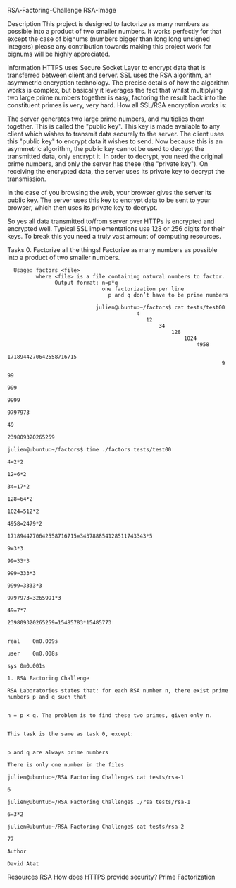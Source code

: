 RSA-Factoring-Challenge
RSA-Image

Description
This project is designed to factorize as many numbers as possible into a product of two smaller numbers. It works perfectly for that except the case of bignums (numbers bigger than long long unsigned integers) please any contribution towards making this project work for bignums will be highly appreciated.

Information
HTTPS uses Secure Socket Layer to encrypt data that is transferred between client and server. SSL uses the RSA algorithm, an asymmetric encryption technology. The precise details of how the algorithm works is complex, but basically it leverages the fact that whilst multiplying two large prime numbers together is easy, factoring the result back into the constituent primes is very, very hard. How all SSL/RSA encryption works is:

The server generates two large prime numbers, and multiplies them together. This is called the "public key". This key is made available to any client which wishes to transmit data securely to the server. The client uses this "public key" to encrypt data it wishes to send. Now because this is an asymmetric algorithm, the public key cannot be used to decrypt the transmitted data, only encrypt it. In order to decrypt, you need the original prime numbers, and only the server has these (the "private key"). On receiving the encrypted data, the server uses its private key to decrypt the transmission.

In the case of you browsing the web, your browser gives the server its public key. The server uses this key to encrypt data to be sent to your browser, which then uses its private key to decrypt.

So yes all data transmitted to/from server over HTTPs is encrypted and encrypted well. Typical SSL implementations use 128 or 256 digits for their keys. To break this you need a truly vast amount of computing resources.

Tasks
0. Factorize all the things!
Factorize as many numbers as possible into a product of two smaller numbers.

	  Usage: factors <file>
	  	 	 where <file> is a file containing natural numbers to factor.
			       Output format: n=p*q
			       	      	      one factorization per line
					      	  		p and q don’t have to be prime numbers

								julien@ubuntu:~/factors$ cat tests/test00
											 4
												12
													34
														128
															1024
																4958
																	1718944270642558716715
																		9
																			99
																				999
																					9999
																						9797973
																							49
																								239809320265259
																									julien@ubuntu:~/factors$ time ./factors tests/test00
																												 4=2*2
																													12=6*2
																														34=17*2
																															128=64*2
																																1024=512*2
																																	4958=2479*2
																																		1718944270642558716715=343788854128511743343*5
																																			9=3*3
																																				99=33*3
																																					999=333*3
																																						9999=3333*3
																																							9797973=3265991*3
																																								49=7*7
																																									239809320265259=15485783*15485773

																																									real    0m0.009s
																																										user    0m0.008s
																																											sys 0m0.001s
																																											1. RSA Factoring Challenge
																																											   RSA Laboratories states that: for each RSA number n, there exist prime numbers p and q such that

																																											   n = p × q. The problem is to find these two primes, given only n.

																																											   This task is the same as task 0, except:

																																											   p and q are always prime numbers
																																											     There is only one number in the files
																																											     	   julien@ubuntu:~/RSA Factoring Challenge$ cat tests/rsa-1
																																												   		       6
																																															julien@ubuntu:~/RSA Factoring Challenge$ ./rsa tests/rsa-1
																																																	    6=3*2
																																																		julien@ubuntu:~/RSA Factoring Challenge$ cat tests/rsa-2
																																																				    77
																																																				    Author
																																																				    David Atat

Resources
RSA
How does HTTPS provide security?
Prime Factorization
